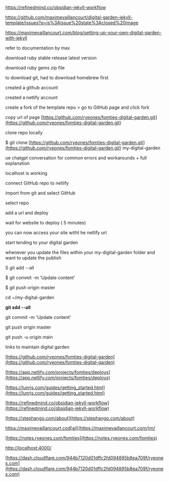 
https://refinedmind.co/obsidian-jekyll-workflow

https://github.com/maximevaillancourt/digital-garden-jekyll-template/issues?q=is%3Aissue%20state%3Aclosed%20image

https://maximevaillancourt.com/blog/setting-up-your-own-digital-garden-with-jekyll

refer to documentation by max

  

download ruby stable release latest version

  

download ruby gems zip file

  

to download git, had to download homebrew first

  

created a github account

  

created a netlify account

  

create a fork of the template repo > go to GitHub page and click fork

  

copy url of page [https://github.com/ryeones/fomties-digital-garden.git](https://github.com/ryeones/fomties-digital-garden.git)

  

clone repo locally

  

$ git clone [https://github.com/ryeones/fomties-digital-garden.git](https://github.com/ryeones/fomties-digital-garden.git) my-digital-garden

  

  

  

ue chatgpt conversation for common errors and workarounds + full explanation

  

localhost is working

  

connect GitHub repo to netlify

  

import from git and select GitHub

  

select repo

  

add a url and deploy

  

wait for website to deploy ( 5 minutes)

  

you can now access your site witht he netlify url

  

start tending to your digital garden

  

whenever you update the files within your my-digital-garden folder and want to update the publish

  

S git add --all 

$ git commit -m 'Update content' 

$ git push origin master

  

  

  

cd ~/my-digital-garden

  

**git add --all**

git commit -m 'Update content'

git push origin master

  

git push -u origin main

  

links to maintain digital garden

  

[https://github.com/ryeones/fomties-digital-garden](https://github.com/ryeones/fomties-digital-garden)

[https://app.netlify.com/projects/fomties/deploys](https://app.netlify.com/projects/fomties/deploys)

[https://lunrjs.com/guides/getting_started.html](https://lunrjs.com/guides/getting_started.html)

[https://refinedmind.co/obsidian-jekyll-workflow](https://refinedmind.co/obsidian-jekyll-workflow)

[https://stephango.com/about](https://stephango.com/about)

https://maximevaillancourt.cod[ail](https://maximevaillancourt.com/)m/

[https://notes.ryeones.com/fomties](https://notes.ryeones.com/fomties)

[http://localhost:4000/](http://localhost:4000/)

[https://dash.cloudflare.com/944b7120d01dffc2fd094895b8ea709f/ryeones.com](https://dash.cloudflare.com/944b7120d01dffc2fd094895b8ea709f/ryeones.com)